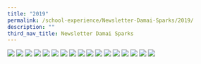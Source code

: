 ```yaml
---
title: "2019"
permalink: /school-experience/Newsletter-Damai-Sparks/2019/
description: ""
third_nav_title: Newsletter Damai Sparks
---
```

<a href="/images/DamaiBuzz/DMP19_SPARKs-1.jpeg"><img src="/images/DamaiBuzz/DMP19_SPARKs-1.jpeg"></a>
<a href="/images/DamaiBuzz/DMP19_SPARKs-2.jpeg"><img src="/images/DamaiBuzz/DMP19_SPARKs-2.jpeg"></a>
<a href="/images/DamaiBuzz/DMP19_SPARKs-3.jpeg"><img src="/images/DamaiBuzz/DMP19_SPARKs-3.jpeg"></a>
<a href="/images/DamaiBuzz/DMP19_SPARKs-4.jpeg"><img src="/images/DamaiBuzz/DMP19_SPARKs-4.jpeg"></a>
<a href="/images/DamaiBuzz/DMP19_SPARKs-5.jpeg"><img src="/images/DamaiBuzz/DMP19_SPARKs-5.jpeg"></a>
<a href="/images/DamaiBuzz/DMP19_SPARKs-6.jpeg"><img src="/images/DamaiBuzz/DMP19_SPARKs-6.jpeg"></a>
<a href="/images/DamaiBuzz/DMP19_SPARKs-7.jpeg"><img src="/images/DamaiBuzz/DMP19_SPARKs-7.jpeg"></a>
<a href="/images/DamaiBuzz/DMP19_SPARKs-8.jpeg"><img src="/images/DamaiBuzz/DMP19_SPARKs-8.jpeg"></a>
<a href="/images/DamaiBuzz/2019%20SPARKs2%20Final-1.jpeg"><img src="/images/DamaiBuzz/2019%20SPARKs2%20Final-1.jpeg"></a>
<a href="/images/DamaiBuzz/2019%20SPARKs2%20Final-2.jpeg"><img src="/images/DamaiBuzz/2019%20SPARKs2%20Final-2.jpeg"></a>
<a href="/images/DamaiBuzz/2019%20SPARKs2%20Final-3.jpeg"><img src="/images/DamaiBuzz/2019%20SPARKs2%20Final-3.jpeg"></a>
<a href="/images/DamaiBuzz/2019%20SPARKs2%20Final-4.jpeg"><img src="/images/DamaiBuzz/2019%20SPARKs2%20Final-4.jpeg"></a>
<a href="/images/DamaiBuzz/2019%20SPARKs2%20Final-4.jpeg"><img src="/images/DamaiBuzz/2019%20SPARKs2%20Final-4.jpeg"></a>
<a href="/images/DamaiBuzz/2019%20SPARKs2%20Final-5.jpeg"><img src="/images/DamaiBuzz/2019%20SPARKs2%20Final-5.jpeg"></a>
<a href="/images/DamaiBuzz/2019%20SPARKs2%20Final-6.jpeg"><img src="/images/DamaiBuzz/2019%20SPARKs2%20Final-6.jpeg"></a>
<a href="/images/DamaiBuzz/2019%20SPARKs2%20Final-7.jpeg"><img src="/images/DamaiBuzz/2019%20SPARKs2%20Final-7.jpeg"></a>
<a href="/images/DamaiBuzz/2019%20SPARKs2%20Final-8.jpeg"><img src="/images/DamaiBuzz/2019%20SPARKs2%20Final-8.jpeg"></a>

